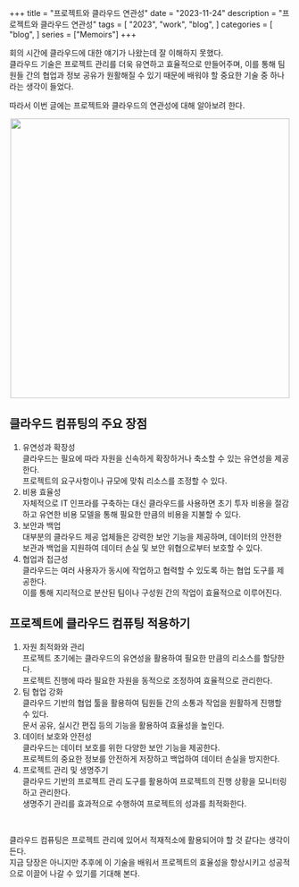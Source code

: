+++
title = "프로젝트와 클라우드 연관성"
date = "2023-11-24"
description = "프로젝트와 클라우드 연관성"
tags = [
    "2023",
    "work",
    "blog",
]
categories = [
    "blog",
]
series = ["Memoirs"]
+++

회의 시간에 클라우드에 대한 얘기가 나왔는데 잘 이해하지 못했다. <br>
클라우드 기술은 프로젝트 관리를 더욱 유연하고 효율적으로 만들어주며, 이를 통해 팀원들 간의 협업과 정보 공유가 원활해질 수 있기 때문에 배워야 할 중요한 기술 중 하나라는 생각이 들었다.

따라서 이번 글에는 프로젝트와 클라우드의 연관성에 대해 알아보려 한다.

<p align="center"><img src="https://github.com/kmseunh/css-design-tools/assets/105186724/d4612e91-6c84-4921-b811-14a435a94d74" width="500"></p>

<!--more-->

## 클라우드 컴퓨팅의 주요 장점

1. 유연성과 확장성<br>
클라우드는 필요에 따라 자원을 신속하게 확장하거나 축소할 수 있는 유연성을 제공한다.<br>
프로젝트의 요구사항이나 규모에 맞춰 리소스를 조정할 수 있다.
2. 비용 효율성<br>
자체적으로 IT 인프라를 구축하는 대신 클라우드를 사용하면 초기 투자 비용을 절감하고 유연한 비용 모델을 통해 필요한 만큼의 비용을 지불할 수 있다.
3. 보안과 백업<br>
대부분의 클라우드 제공 업체들은 강력한 보안 기능을 제공하며, 데이터의 안전한 보관과 백업을 지원하여 데이터 손실 및 보안 위협으로부터 보호할 수 있다.
4. 협업과 접근성<br>
클라우드는 여러 사용자가 동시에 작업하고 협력할 수 있도록 하는 협업 도구를 제공한다.<br>
이를 통해 지리적으로 분산된 팀이나 구성원 간의 작업이 효율적으로 이루어진다.

## 프로젝트에 클라우드 컴퓨팅 적용하기

1. 자원 최적화와 관리<br>
프로젝트 초기에는 클라우드의 유연성을 활용하여 필요한 만큼의 리소스를 할당한다.<br>
프로젝트 진행에 따라 필요한 자원을 동적으로 조정하여 효율적으로 관리한다.
2. 팀 협업 강화<br>
클라우드 기반의 협업 툴을 활용하여 팀원들 간의 소통과 작업을 원활하게 진행할 수 있다.<br>
문서 공유, 실시간 편집 등의 기능을 활용하여 효율성을 높인다.
3. 데이터 보호와 안전성<br>
클라우드는 데이터 보호를 위한 다양한 보안 기능을 제공한다.<br>
프로젝트의 중요한 정보를 안전하게 저장하고 백업하여 데이터 손실을 방지한다.
4. 프로젝트 관리 및 생명주기<br>
클라우드 기반의 프로젝트 관리 도구를 활용하여 프로젝트의 진행 상황을 모니터링하고 관리한다.<br>
생명주기 관리를 효과적으로 수행하여 프로젝트의 성과를 최적화한다.
<br>

클라우드 컴퓨팅은 프로젝트 관리에 있어서 적재적소에 활용되어야 할 것 같다는 생각이 든다.<br>
지금 당장은 아니지만 추후에 이 기술을 배워서 프로젝트의 효율성을 향상시키고 성공적으로 이끌어 나갈 수 있기를 기대해 본다.
